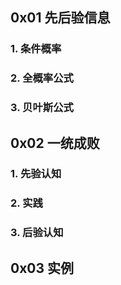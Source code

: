 ## 0x01 先后验信息

### 1. 条件概率

### 2. 全概率公式

### 3. 贝叶斯公式

## 0x02 一统成败

### 1. 先验认知

### 2. 实践

### 3. 后验认知

## 0x03 实例




